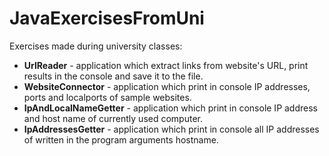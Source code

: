 # JavaExercisesFromUni
Exercises made during university classes:
- **UrlReader** - application which extract links from website's URL, print results in the console and save it to the file.
- **WebsiteConnector** - application which print in console IP addresses, ports and localports of sample websites.
- **IpAndLocalNameGetter** - application which print in console IP address and host name of currently used computer.
- **IpAddressesGetter** - application which print in console all IP addresses of written in the program arguments hostname.
